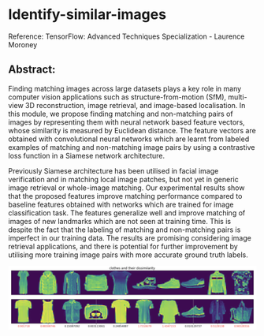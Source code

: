 # Identify-similar-images

Reference: TensorFlow: Advanced Techniques Specialization - Laurence Moroney

## Abstract: 
Finding matching images across large datasets plays a key role in many computer vision applications such as structure-from-motion (SfM), multi-view 3D reconstruction, image retrieval, and image-based localisation. In this module, we propose finding matching and non-matching pairs of images by representing them with neural network based feature vectors, whose similarity is measured by Euclidean distance. The feature vectors are obtained with convolutional neural networks which are learnt from labeled examples of matching and non-matching image pairs by using a contrastive loss function in a Siamese network architecture. 

Previously Siamese architecture has been utilised in facial image verification and in matching local image patches, but not yet in generic image retrieval or whole-image matching. Our experimental results show that the proposed features improve matching performance compared to baseline features obtained with networks which are trained for image classification task. The features generalize well and improve matching of images of new landmarks which are not seen at training time. This is despite the fact that the labeling of matching and non-matching pairs is imperfect in our training data. The results are promising considering image retrieval applications, and there is potential for further improvement by utilising more training image pairs with more accurate ground truth labels.


![Result](Clothes.png)
